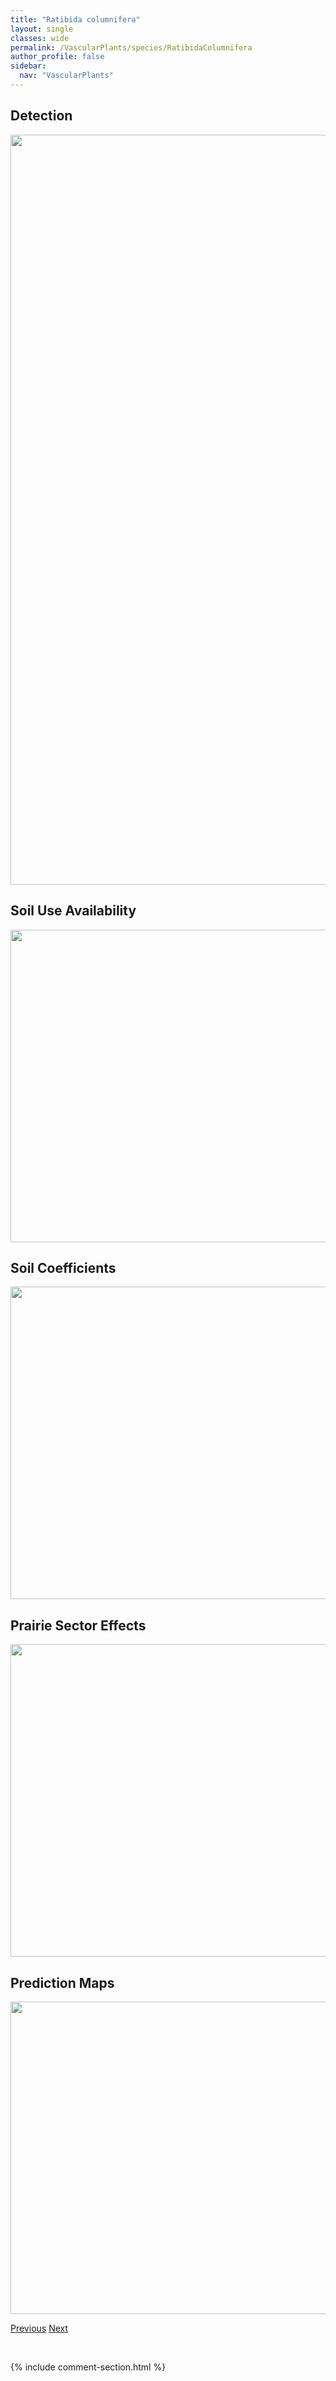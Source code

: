 ```yaml
---
title: "Ratibida columnifera"
layout: single
classes: wide
permalink: /VascularPlants/species/RatibidaColumnifera
author_profile: false
sidebar:
  nav: "VascularPlants"
---
```


<h2>Detection</h2>

<a href="https://drive.google.com/uc?export=view&id=1NNoEosyvlD4ZdJLmgA2Z9GWgIFtLo-0x">
<img src="https://drive.google.com/uc?export=view&id=1NNoEosyvlD4ZdJLmgA2Z9GWgIFtLo-0x" height = "1200" width = "800">
</a>


<h2>Soil Use Availability</h2>

<a href="https://drive.google.com/uc?export=view&id=1lbkstNwtVKKSDjfojNyEV5aFKBPjRLbO">
<img src="https://drive.google.com/uc?export=view&id=1lbkstNwtVKKSDjfojNyEV5aFKBPjRLbO" height = "500" width = "1000">
</a>


<h2>Soil Coefficients</h2>

<a href="https://drive.google.com/uc?export=view&id=1ujYetwsQK-xgEoCkPr7d0rtkZ0UU9Mm7">
<img src="https://drive.google.com/uc?export=view&id=1ujYetwsQK-xgEoCkPr7d0rtkZ0UU9Mm7" height = "500" width = "1000">
</a>


<h2>Prairie Sector Effects</h2>

<a href="https://drive.google.com/uc?export=view&id=19Hz2CHfyfV_sscJSanzLdpLnsmsVOr_h">
<img src="https://drive.google.com/uc?export=view&id=19Hz2CHfyfV_sscJSanzLdpLnsmsVOr_h" height = "500" width = "1000">
</a>


<h2>Prediction Maps</h2>

<a href="https://drive.google.com/uc?export=view&id=1tFIZP-Q8ThLbITciBfOsSmSModd9wgae">
<img src="https://drive.google.com/uc?export=view&id=1tFIZP-Q8ThLbITciBfOsSmSModd9wgae" height = "500" width = "1000">
</a>


<a href="/DevelopmentWebsite/VascularPlants/species/RanunculusUncinatus" class="pagination--pager" title="Ranunculus uncinatus">Previous</a> <a href="/DevelopmentWebsite/VascularPlants/species/RheumRhabarbarum" class="pagination--pager" title="Rheum rhabarbarum">Next</a>

<p>&nbsp;</p>

{% include comment-section.html %}
